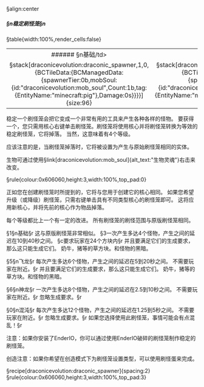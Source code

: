 §align:center
##### §n稳定刷怪笼§n
 
 
§table{width:100%,render_cells:false} 
<table column_layout="1*,1*,1*,1*">
<tr align = "center">
	<td>###### §n基础/td>
	<td>###### §n飞龙</td>
	<td>###### §n神龙</td>
	<td>###### §n混沌</td>
</tr>
<tr align = "center">	<td>
§stack[draconicevolution:draconic_spawner,1,0,{BCTileData:{BCManagedData:{spawnerTier:0b,mobSoul:{id:"draconicevolution:mob_soul",Count:1b,tag:{EntityName:"minecraft:pig"},Damage:0s}}}}]{size:96}
</td>
<td>
§stack[draconicevolution:draconic_spawner,1,0,{BCTileData:{BCManagedData:{spawnerTier:1b,mobSoul:{id:"draconicevolution:mob_soul",Count:1b,tag:{EntityName:"minecraft:creeper"},Damage:0s}}}}]{size:96}
</td>
<td>
§stack[draconicevolution:draconic_spawner,1,0,{BCTileData:{BCManagedData:{spawnerTier:2b,mobSoul:{id:"draconicevolution:mob_soul",Count:1b,tag:{EntityName:"minecraft:zombie"},Damage:0s}}}}]{size:96}
</td>
<td>
§stack[draconicevolution:draconic_spawner,1,0,{BCTileData:{BCManagedData:{spawnerTier:3b,mobSoul:{id:"draconicevolution:mob_soul",Count:1b,tag:{EntityName:"minecraft:cow"},Damage:0s}}}}]{size:96}
</td>
</tr>
</table>


稳定一个刷怪笼会把它变成一个非常有用的工具来产生各种各样的怪物。 要获得一个，您只需用核心右键单击刷怪笼。刷怪笼将使用核心并将刷怪笼转换为等效的稳定刷怪笼，它将掉落。 当然，这意味着有4个等级。

应该注意的是，当刷怪笼掉落时，它将被设置为产生与原始刷怪笼相同的实体。

生物可通过使用§link[draconicevolution:mob_soul]{alt_text:"生物灵魂"}右击来改变。

§rule{colour:0x606060,height:3,width:100%,top_pad:0}

正如您在创建刷怪笼时所提到的，它将与您用于创建它的核心相同。
如果您希望升级（或降级）刷怪笼，只需右键单击具有不同类型核心的刷怪笼即可。
这将应用新核心，并将先前的核心作为物品掉落。

每个等级都比上一个有一定的改进。
所有刷怪笼的刷怪范围与原版刷怪笼相同。

§1§n基础§r
这与原版刷怪笼非常相似。
§3一次产生多达4个怪物，产生之间的延迟在10到40秒之间。
§c要求玩家在24个方块内§r
并且要满足它们的生成要求，那么这只能生成它们。 奶牛，猪等的草方块。和怪物的黑暗。

§5§n飞龙§r
每次产生多达6个怪物，产生之间的延迟在5到20秒之间。
不需要玩家在附近。§r
并且要满足它们的生成要求，那么这只能生成它们。 奶牛，猪等的草方块。和怪物的黑暗。

§6§n神龙§r
一次产生多达8个怪物，产生之间的延迟在2.5到10秒之间。
不需要玩家在附近。§r
忽略生成要求。§r

§0§n混沌§r
每次产生多达12个怪物，产生之间的延迟在1.25到5秒之间。
不需要玩家在附近。§r
忽略生成要求。§r
如果您选择使用此刷怪笼，事情可能会有点混乱！§r

注意：如果你安装了EnderIO，你可以通过使用EnderIO破碎的刷怪笼制作稳定的刷怪笼。

创造注意：如果你希望在创造模式下为刷怪笼设置类型，可以使用刷怪蛋来完成。

§recipe[draconicevolution:draconic_spawner]{spacing:2}
§rule{colour:0x606060,height:3,width:100%,top_pad:3}